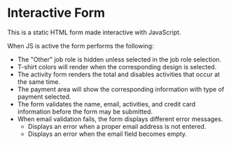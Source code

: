 # Interactive Form

This is a static HTML form made interactive with JavaScript.

When JS is active the form performs the following:
- The "Other" job role is hidden unless selected in the job role selection.
- T-shirt colors will render when the corresponding design is selected.
- The activity form renders the total and disables activities that occur at the same time.
- The payment area will show the corresponding information with type of payment selected.
- The form validates the name, email, activities, and credit card information before the form may be submitted.
- When email validation fails, the form displays different error messages.
  - Displays an error when a proper email address is not entered.
  - Displays an error when the email field becomes empty.